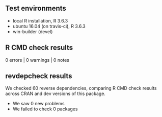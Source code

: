 ## Test environments
* local R installation, R 3.6.3
* ubuntu 16.04 (on travis-ci), R 3.6.3
* win-builder (devel)

## R CMD check results

0 errors | 0 warnings | 0 notes

## revdepcheck results

We checked 60 reverse dependencies, comparing R CMD check results across CRAN and dev versions of this package.

 * We saw 0 new problems
 * We failed to check 0 packages

